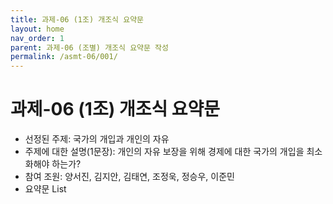 ```yaml
---
title: 과제-06 (1조) 개조식 요약문
layout: home
nav_order: 1
parent: 과제-06 (조별) 개조식 요약문 작성
permalink: /asmt-06/001/
---
```


# 과제-06 (1조) 개조식 요약문

- 선정된 주제: 국가의 개입과 개인의 자유
- 주제에 대한 설명(1문장): 개인의 자유 보장을 위해 경제에 대한 국가의 개입을 최소화해야 하는가?
- 참여 조원: 양서진, 김지안, 김태연, 조정욱, 정승우, 이준민
- 요약문 List

